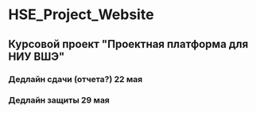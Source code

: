 # HSE_Project_Website
## Курсовой проект "Проектная платформа для НИУ ВШЭ"
### Дедлайн сдачи (отчета?) 22 мая
### Дедлайн защиты 29 мая
